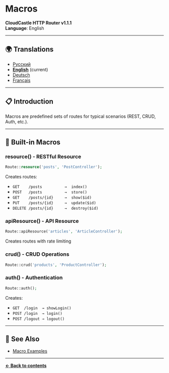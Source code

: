 # Macros

**CloudCastle HTTP Router v1.1.1**  
**Language**: English

---

## 🌍 Translations

- [Русский](../../ru/documentation/macros.md)
- **[English](macros.md)** (current)
- [Deutsch](../../de/documentation/macros.md)
- [Français](../../fr/documentation/macros.md)

---

## 📋 Introduction

Macros are predefined sets of routes for typical scenarios (REST, CRUD, Auth, etc.).

---

## 🎯 Built-in Macros

### resource() - RESTful Resource

```php
Route::resource('posts', 'PostController');
```

Creates routes:
- `GET    /posts          →  index()`
- `POST   /posts          →  store()`
- `GET    /posts/{id}     →  show($id)`
- `PUT    /posts/{id}     →  update($id)`
- `DELETE /posts/{id}     →  destroy($id)`

### apiResource() - API Resource

```php
Route::apiResource('articles', 'ArticleController');
```

Creates routes with rate limiting

### crud() - CRUD Operations

```php
Route::crud('products', 'ProductController');
```

### auth() - Authentication

```php
Route::auth();
```

Creates:
- `GET  /login  → showLogin()`
- `POST /login  → login()`
- `POST /logout → logout()`

---

## 🔗 See Also

- [Macro Examples](../../../examples/macros-usage.php)

---

**[← Back to contents](README.md)**

